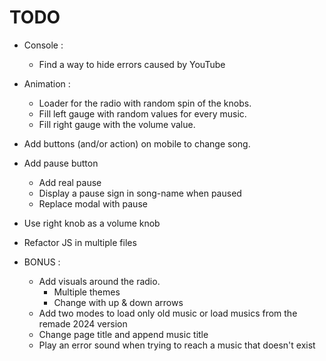 # TODO
 + Console :
 	+ Find a way to hide errors caused by YouTube

 + Animation :
 	+ Loader for the radio with random spin of the knobs.
 	+ Fill left gauge with random values for every music.
 	+ Fill right gauge with the volume value.

 + Add buttons (and/or action) on mobile to change song.
 + Add pause button
 	+ Add real pause
 	+ Display a pause sign in song-name when paused
 	+ Replace modal with pause
 + Use right knob as a volume knob

 + Refactor JS in multiple files


 + BONUS : 
 	+ Add visuals around the radio.
 		+ Multiple themes
 		+ Change with up & down arrows
 	+ Add two modes to load only old music or load musics from the remade 2024 version
 	+ Change page title and append music title
 	+ Play an error sound when trying to reach a music that doesn't exist
